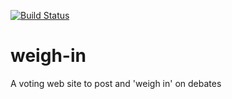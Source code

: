 [![Build Status](https://travis-ci.org/cnolan3/weigh-in.svg?branch=master)](https://travis-ci.org/cnolan3/weigh-in)
# weigh-in
A voting web site to post and 'weigh in' on debates
